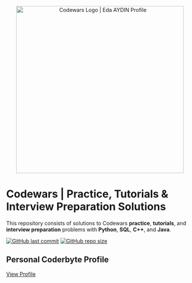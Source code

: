 <p align="center">
    <a href="https://www.codewars.com/users/edaaydinea">
        <img alt="Codewars Logo | Eda AYDIN Profile" src="https://camo.githubusercontent.com/cb4c166d570c91abfa45e548c281b2d374faa4213a3690ad880a76098ce91fc4/68747470733a2f2f73656375726573657276657263646e2e6e65742f3136302e3135332e3133382e35332f3631302e3334312e6d7966747075706c6f61642e636f6d2f77702d636f6e74656e742f75706c6f6164732f323031372f30392f636f6465776172732e706e67", width = 450 >
    </a>
</p>

# Codewars | Practice, Tutorials & Interview Preparation Solutions

This repository consists of solutions to Codewars **practice**, **tutorials**, and **interview preparation** problems with **Python**, **SQL**, **C++**, and **Java**.

[![GitHub last commit](https://img.shields.io/github/last-commit/edaaydinea/Codewars)](https://github.com/edaaydinea/Codewars/commits/master)
[![GitHub repo size](https://img.shields.io/github/repo-size/edaaydinea/Codewars)](https://github.com/edaaydinea/Codewars/archive/master.zip)

## Personal Coderbyte Profile

[View Profile](https://www.codewars.com/users/edaaydinea)
